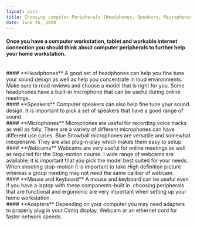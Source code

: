 ```yaml
---
layout: post
title: Choosing computer Peripherals (Headphones, Speakers, Microphones and Webcams)
date: June 26, 2020
--- 
```

#### Once you have a computer workstation, tablet and workable internet connection you should think about computer peripherals to further help your home workstation.  
<br>
#### **Headphones**  
A good set of headphones can help you fine tune your sound design as well as help you concentrate in loud environments.  Make sure to read reviews and choose a model that is right for you.  Some headphones have a built-in microphone that can be useful during online meetings.   
<br>
#### **Speakers** 
Computer speakers can also help fine tune your sound design.  It is important to pick a set of speakers that have a good range of sound.   
<br>
#### **Microphones**  
Microphones are useful for recording voice tracks as well as folly.  There are a variety of different microphones can have different use cases.  Blue Snowball microphones are versatile and somewhat inexpensive.  They are also plug-n-play which makes them easy to setup.  
<br>
#### **Webcams**  
Webcams are very useful for online meetings as well as required for the Stop-motion course.  I wide range of webcams are available; it is important that you pick the model best suited for your needs.  When shooting stop-motion it is important to take High definition picture whereas a group meeting may not need the same caliber of webcam.  
<br>
#### **Mouse and Keyboard**  
A mouse and keyboard can be useful even if you have a laptop with these components-built in.  choosing peripherals that are functional and ergonomic are very important when setting up your home workstation.  
<br>
#### **Adapters**  
Depending on your computer you may need adapters to properly plug in your Cintiq display, Webcam or an ethernet cord for faster network speeds.  
